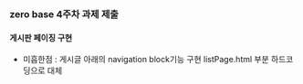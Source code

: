 ### zero base 4주차 과제 제출
#### 게시판 페이징 구현
- 미흡한점 : 게시글 아래의 navigation block기능 구현 listPage.html 부분 하드코딩으로 대체
